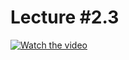 # Lecture #2.3

[![Watch the video](https://img.youtube.com/vi/qysuyTJ8FJY/0.jpg)](https://www.youtube.com/watch?v=qysuyTJ8FJY&list=PLoROMvodv4rPzLcXBhbCFt8ahPrQGFSmN&index=8)
